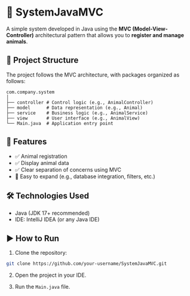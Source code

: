 # 🐾 SystemJavaMVC

A simple system developed in Java using the **MVC (Model-View-Controller)** architectural pattern that allows you to **register and manage animals**.

## 📁 Project Structure

The project follows the MVC architecture, with packages organized as follows:

```plaintext
com.company.system  
│  
├── controller # Control logic (e.g., AnimalController)  
├── model      # Data representation (e.g., Animal)  
├── service    # Business logic (e.g., AnimalService)  
├── view       # User interface (e.g., AnimalView)  
└── Main.java  # Application entry point  
```

## 🚀 Features

- ✅ Animal registration  
- ✅ Display animal data  
- ✅ Clear separation of concerns using MVC  
- 🔄 Easy to expand (e.g., database integration, filters, etc.)

## 🛠️ Technologies Used

- Java (JDK 17+ recommended)  
- IDE: IntelliJ IDEA (or any Java IDE)

## ▶️ How to Run

1. Clone the repository:  
```bash
git clone https://github.com/your-username/SystemJavaMVC.git  
```

2. Open the project in your IDE.

3. Run the `Main.java` file.
